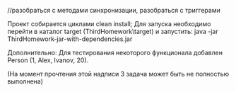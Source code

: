//разобраться с методами синхронизации, разобраться с триггерами

Проект собирается циклами clean install;
Для запуска необходимо перейти в каталог target (ThirdHomework\target\) и запустить:
java -jar ThirdHomework-jar-with-dependencies.jar

Дополнительно: Для тестирования некоторого функционала добавлен Person (1, Alex, Ivanov, 20).
            
(На момент прочтения этой надписи 3 задача может быть не полностью выполнена)
